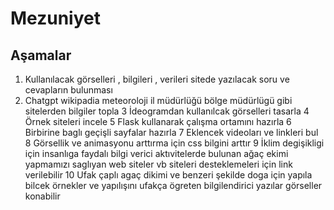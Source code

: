 # Mezuniyet
## Aşamalar

1. Kullanılacak görselleri , bilgileri , verileri  sitede yazılacak soru ve cevapların bulunması  
2. Chatgpt wikipadia  meteoroloji il müdürlüğü bölge müdürlügü gibi sitelerden bilgiler topla 
3 İdeogramdan kullanılcak görselleri  tasarla 
4 Örnek siteleri incele 
5 Flask kullanarak çalışma ortamını hazırla
6 Birbirine baglı geçişli sayfalar hazırla 
7 Eklencek videoları ve linkleri bul 
8 Görsellik ve animasyonu arttırma için css  bilgini arttır 
9 İklim degişikligi için insanlıga faydalı bilgi verici  aktıvitelerde bulunan ağaç ekimi yapmamızı saglıyan web siteler vb siteleri desteklemeleri için link verilebilir
10 Ufak çaplı agaç dikimi ve benzeri şekilde doga için yapıla bilcek örnekler ve yapılışını ufakça ögreten bilgilendirici yazılar görseller konabilir 



